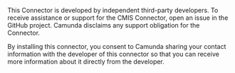 This Connector is developed by independent third-party developers. To receive assistance or support for the CMIS Connector, open an issue in the GitHub project. 
Camunda disclaims any support obligation for the Connector.

By installing this connector, you consent to Camunda sharing your contact information with the developer of this connector so that you can receive more information about it directly from the developer.
